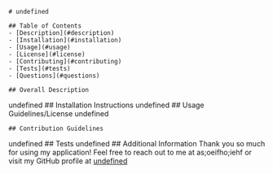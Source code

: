 
    # undefined
  
    ## Table of Contents
    - [Description](#description)
    - [Installation](#installation)
    - [Usage](#usage)
    - [License](#license)
    - [Contributing](#contributing)
    - [Tests](#tests)
    - [Questions](#questions)

    ## Overall Description 
  undefined
    ## Installation Instructions
  undefined
    ## Usage Guidelines/License
  undefined
    
    ## Contribution Guidelines
  undefined
    ## Tests
  undefined
    ## Additional Information
  Thank you so much for using my application! 
  Feel free to reach out to me at as;oeifho;iehf 
  or visit my GitHub profile at [undefined](https://github.com/undefined)
  